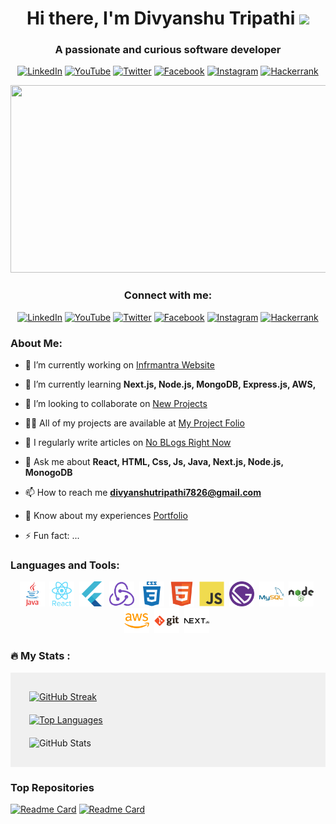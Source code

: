 <h1 align="center">Hi there, I'm Divyanshu Tripathi <img src="https://media.giphy.com/media/hvRJCLFzcasrR4ia7z/giphy.gif" width="30"></h1>

<h3 align="center">A passionate and curious software developer</h3>

<p align="center">
  <a href="https://www.linkedin.com/in/divyanshu-tripathi4/" target="_blank"><img src="https://img.shields.io/badge/LinkedIn-blue?style=for-the-badge&logo=linkedin&logoColor=white" alt="LinkedIn"></a>
  <a href="https://youtube.com/@Divyanshu7826?si=LhHimbjcGBQ_YTP_" target="_blank"><img src="https://img.shields.io/badge/YouTube-red?style=for-the-badge&logo=youtube&logoColor=white" alt="YouTube"></a>
  <a href="https://twitter.com/divyans88357769" target="_blank"><img src="https://img.shields.io/badge/Twitter-blue?style=for-the-badge&logo=twitter&logoColor=white" alt="Twitter"></a>
  <a href="https://www.facebook.com/divyanshu.tripathi.37625/" target="_blank"><img src="https://img.shields.io/badge/Facebook-blue?style=for-the-badge&logo=facebook&logoColor=white" alt="Facebook"></a>
  <a href="https://www.instagram.com/dev._divyanshu/" target="_blank"><img src="https://img.shields.io/badge/Instagram-red?style=for-the-badge&logo=instagram&logoColor=white" alt="Instagram"></a>
  <a href="https://www.hackerrank.com/divyanshutripat4" target="_blank"><img src="https://img.shields.io/badge/Hackerrank-green?style=for-the-badge&logo=hackerrank&logoColor=white" alt="Hackerrank"></a>
</p>

<div align="center">
  <img src="https://media.giphy.com/media/dWesBcTLavkZuG35MI/giphy.gif" width="600" height="300"/>
</div>

<h3 align="center">Connect with me:</h3>

<div align="center">
  <a href="https://www.linkedin.com/in/divyanshu-tripathi4/" target="_blank"><img src="https://img.shields.io/badge/LinkedIn-blue?style=for-the-badge&logo=linkedin&logoColor=white" alt="LinkedIn"></a>
  <a href="https://youtube.com/@Divyanshu7826?si=LhHimbjcGBQ_YTP_" target="_blank"><img src="https://img.shields.io/badge/YouTube-red?style=for-the-badge&logo=youtube&logoColor=white" alt="YouTube"></a>
  <a href="https://twitter.com/divyans88357769" target="_blank"><img src="https://img.shields.io/badge/Twitter-blue?style=for-the-badge&logo=twitter&logoColor=white" alt="Twitter"></a>
  <a href="https://www.facebook.com/divyanshu.tripathi.37625/" target="_blank"><img src="https://img.shields.io/badge/Facebook-blue?style=for-the-badge&logo=facebook&logoColor=white" alt="Facebook"></a>
  <a href="https://www.instagram.com/dev._divyanshu/" target="_blank"><img src="https://img.shields.io/badge/Instagram-red?style=for-the-badge&logo=instagram&logoColor=white" alt="Instagram"></a>
  <a href="https://www.hackerrank.com/divyanshutripat4" target="_blank"><img src="https://img.shields.io/badge/Hackerrank-green?style=for-the-badge&logo=hackerrank&logoColor=white" alt="Hackerrank"></a>
</div>

### About Me:

- 🔭 I’m currently working on  [Infrmantra Website](https://inframantra-website.vercel.app) 

- 🌱 I’m currently learning **Next.js, Node.js, MongoDB, Express.js, AWS,**

- 👯 I’m looking to collaborate on [New Projects](https://github.com/Divyanshu-2022)

- 👨‍💻 All of my projects are available at [My Project Folio](https://divyanshu-nine.vercel.app/)

- 📝 I regularly write articles on [No BLogs Right Now](https://divyanshu-nine.vercel.app/)

- 💬 Ask me about **React, HTML, Css, Js, Java, Next.js, Node.js, MonogoDB**

- 📫 How to reach me **divyanshutripathi7826@gmail.com**

- 📄 Know about my experiences [Portfolio](https://divyanshu-nine.vercel.app)
- ⚡ Fun fact: ...


### Languages and Tools:

<div align="center">
  <img src="https://github.com/devicons/devicon/blob/master/icons/java/java-original-wordmark.svg" title="Java" alt="Java" width="40" height="40"/>&nbsp;
  <img src="https://github.com/devicons/devicon/blob/master/icons/react/react-original-wordmark.svg" title="React" alt="React" width="40" height="40"/>&nbsp;
  <img src="https://github.com/devicons/devicon/blob/master/icons/flutter/flutter-original.svg" title="Flutter" alt="Flutter" width="40" height="40"/>&nbsp;
  <img src="https://github.com/devicons/devicon/blob/master/icons/redux/redux-original.svg" title="Redux" alt="Redux " width="40" height="40"/>&nbsp;
  <img src="https://github.com/devicons/devicon/blob/master/icons/css3/css3-plain-wordmark.svg"  title="CSS3" alt="CSS" width="40" height="40"/>&nbsp;
  <img src="https://github.com/devicons/devicon/blob/master/icons/html5/html5-original.svg" title="HTML5" alt="HTML" width="40" height="40"/>&nbsp;
  <img src="https://github.com/devicons/devicon/blob/master/icons/javascript/javascript-original.svg" title="JavaScript" alt="JavaScript" width="40" height="40"/>&nbsp;
  <img src="https://github.com/devicons/devicon/blob/master/icons/gatsby/gatsby-original.svg" title="Gatsby"  alt="Gatsby" width="40" height="40"/>&nbsp;
  <img src="https://github.com/devicons/devicon/blob/master/icons/mysql/mysql-original-wordmark.svg" title="MySQL"  alt="MySQL" width="40" height="40"/>&nbsp;
  <img src="https://github.com/devicons/devicon/blob/master/icons/nodejs/nodejs-original-wordmark.svg" title="NodeJS" alt="NodeJS" width="40" height="40"/>&nbsp;
  <img src="https://github.com/devicons/devicon/blob/master/icons/amazonwebservices/amazonwebservices-plain-wordmark.svg" title="AWS" alt="AWS" width="40" height="40"/>&nbsp;
  <img src="https://github.com/devicons/devicon/blob/master/icons/git/git-original-wordmark.svg" title="Git" alt="Git" width="40" height="40"/>&nbsp;
  <img src="https://github.com/devicons/devicon/blob/master/icons/nextjs/nextjs-original-wordmark.svg" title="Next.js" alt="Next.js" width="40" height="40"/>&nbsp;
</div>


### :fire: My Stats :
<div style="display: flex; flex-wrap: wrap; justify-content: center; background-color: #f0f0f0; padding: 20px">
    <div style="flex: 1 1 300px; margin: 10px;">
        <a href="https://git.io/streak-stats" target="_blank">
            <img src="http://github-readme-streak-stats.herokuapp.com?user=Divyanshu-2022&theme=dark&background=000000" alt="GitHub Streak" style="max-width: 100%;" />
        </a>
    </div>
    <div style="flex: 1 1 300px; margin: 10px;">
        <a href="https://github.com/anuraghazra/github-readme-stats" target="_blank">
            <img src="https://github-readme-stats.vercel.app/api/top-langs/?username=Divyanshu-2022&layout=compact&theme=vision-friendly-dark" alt="Top Languages" style="max-width: 100%;" />
        </a>
    </div>
    <div style="flex: 1 1 300px; margin: 10px;">
        <img src="https://github-readme-stats.vercel.app/api?username=divyanshu-2022&show_icons=true&theme=merko" alt="GitHub Stats" style="max-width: 100%;" />
    </div>
</div>


### Top Repositories

[![Readme Card](https://github-readme-stats.vercel.app/api/pin/?username=Divyanshu-2022&repo=Divyanshu-2022&theme=cayman)](https://github.com/Divyanshu-2022/Divyanshu-2022)
[![Readme Card](https://github-readme-stats.vercel.app/api/pin/?username=Divyanshu-2022&repo=AWS-Practices&theme=dark)](https://github.com/Divyanshu-2022/AWS-Practices)





